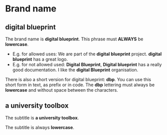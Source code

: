 # Brand name

## digital blueprint

The brand name is **digital blueprint**. This phrase must **ALWAYS** be **lowercase**. 

- E.g. for allowed uses: We are part of the **digital blueprint** project. **digital blueprint** has a great logo.
- E.g. for not allowed used: **Digital Blueprint**, **Digital blueprint** has a really good documentation. I like the **digital Blueprint** organisation.

There is also a short version for digital blueprint: **dbp**. You can use this short form in text, as prefix or in code.
The **dbp** lettering must always be **lowercase** and without space between the characters.

## a university toolbox

The subtitle is **a university toolbox**.

The subtitle is always **lowercase**.